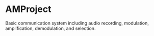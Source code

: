 # AMProject
Basic communication system including audio recording, modulation, amplification, demodulation, and selection.
